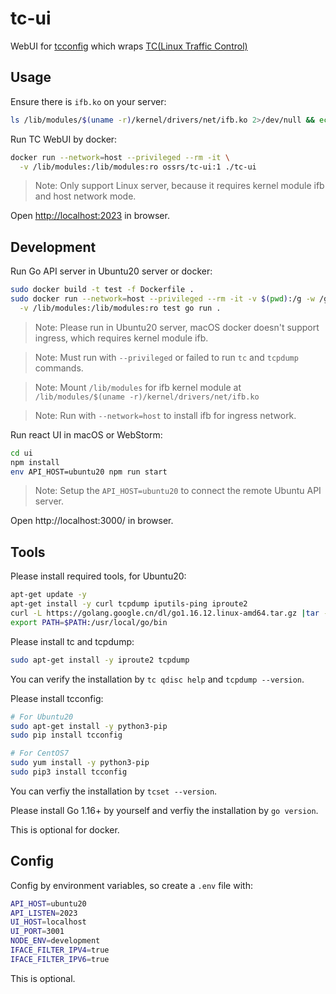 # tc-ui

WebUI for [tcconfig](https://github.com/thombashi/tcconfig) which wraps
[TC(Linux Traffic Control)](https://lartc.org/howto/index.html)

## Usage

Ensure there is `ifb.ko` on your server:

```bash
ls /lib/modules/$(uname -r)/kernel/drivers/net/ifb.ko 2>/dev/null && echo yes || echo no
```

Run TC WebUI by docker:

```bash
docker run --network=host --privileged --rm -it \
  -v /lib/modules:/lib/modules:ro ossrs/tc-ui:1 ./tc-ui
```

> Note: Only support Linux server, because it requires kernel module ifb and host network mode.

Open [http://localhost:2023](http://localhost:2023) in browser.

## Development

Run Go API server in Ubuntu20 server or docker:

```bash
sudo docker build -t test -f Dockerfile .
sudo docker run --network=host --privileged --rm -it -v $(pwd):/g -w /g \
  -v /lib/modules:/lib/modules:ro test go run .
```

> Note: Please run in Ubuntu20 server, macOS docker doesn't support ingress, which requires kernel module ifb.

> Note: Must run with `--privileged` or failed to run `tc` and `tcpdump` commands.

> Note: Mount `/lib/modules` for ifb kernel module at `/lib/modules/$(uname -r)/kernel/drivers/net/ifb.ko`

> Note: Run with `--network=host` to install ifb for ingress network.

Run react UI in macOS or WebStorm:

```bash
cd ui
npm install
env API_HOST=ubuntu20 npm run start
```

> Note: Setup the `API_HOST=ubuntu20` to connect the remote Ubuntu API server.

Open http://localhost:3000/ in browser.

## Tools

Please install required tools, for Ubuntu20:

```bash
apt-get update -y
apt-get install -y curl tcpdump iputils-ping iproute2
curl -L https://golang.google.cn/dl/go1.16.12.linux-amd64.tar.gz |tar -xz -C /usr/local
export PATH=$PATH:/usr/local/go/bin
```

Please install tc and tcpdump:

```bash
sudo apt-get install -y iproute2 tcpdump
```

You can verify the installation by `tc qdisc help` and `tcpdump --version`.

Please install tcconfig:

```bash
# For Ubuntu20
sudo apt-get install -y python3-pip
sudo pip install tcconfig

# For CentOS7
sudo yum install -y python3-pip
sudo pip3 install tcconfig
```

You can verfiy the installation by `tcset --version`.

Please install Go 1.16+ by yourself and verfiy the installation by `go version`.

This is optional for docker.

## Config

Config by environment variables, so create a `.env` file with:

```bash
API_HOST=ubuntu20
API_LISTEN=2023
UI_HOST=localhost
UI_PORT=3001
NODE_ENV=development
IFACE_FILTER_IPV4=true
IFACE_FILTER_IPV6=true
```

This is optional.
